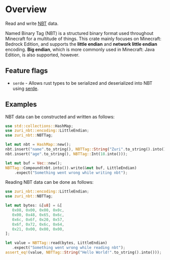 # Overview

Read and write [NBT](https://wiki.vg/NBT) data.

Named Binary Tag (NBT) is a structured binary format used throughout Minecraft for a multitude
of things. This crate mainly focuses on Minecraft: Bedrock Edition, and supports the
**little endian** and **network little endian** encoding. **Big endian**, which is more commonly
used in Minecraft: Java Edition, is also supported, however.

## Feature flags

 - `serde` - Allows rust types to be serialized and deserialized into NBT using [serde](https://serde.rs/).

## Examples

NBT data can be constructed and written as follows:

```rust
use std::collections::HashMap;
use zuri_nbt::encoding::LittleEndian;
use zuri_nbt::NBTTag;

let mut nbt = HashMap::new();
nbt.insert("name".to_string(), NBTTag::String("Zuri".to_string().into()));
nbt.insert("age".to_string(), NBTTag::Int(18.into()));

let mut buf = Vec::new();
NBTTag::Compound(nbt.into()).write(&mut buf, LittleEndian)
    .expect("Something went wrong while writing nbt");
 ```

Reading NBT data can be done as follows:

 ```rust
use zuri_nbt::encoding::LittleEndian;
use zuri_nbt::NBTTag;

let mut bytes: &[u8] = &[
    0x08, 0x00, 0x00, 0x0c,
    0x00, 0x48, 0x65, 0x6c,
    0x6c, 0x6f, 0x20, 0x57,
    0x6f, 0x72, 0x6c, 0x64,
    0x21, 0x00, 0x00, 0x00,
];

let value = NBTTag::read(bytes, LittleEndian)
    .expect("Something went wrong while reading nbt");
assert_eq!(value, NBTTag::String("Hello World!".to_string().into()));
 ```
